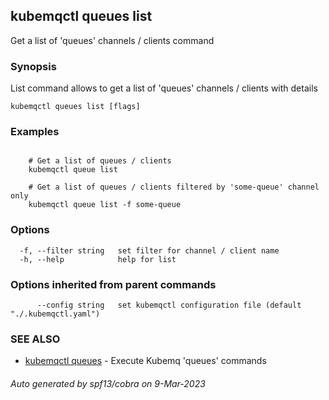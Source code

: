 ## kubemqctl queues list

Get a list of 'queues' channels / clients command

### Synopsis

List command allows to get a list of 'queues' channels / clients with details

```
kubemqctl queues list [flags]
```

### Examples

```

	# Get a list of queues / clients
	kubemqctl queue list
	
	# Get a list of queues / clients filtered by 'some-queue' channel only
	kubemqctl queue list -f some-queue

```

### Options

```
  -f, --filter string   set filter for channel / client name
  -h, --help            help for list
```

### Options inherited from parent commands

```
      --config string   set kubemqctl configuration file (default "./.kubemqctl.yaml")
```

### SEE ALSO

* [kubemqctl queues](kubemqctl_queues.md)	 - Execute Kubemq 'queues' commands

###### Auto generated by spf13/cobra on 9-Mar-2023
